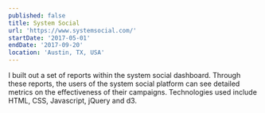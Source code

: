 ```yaml
---
published: false
title: System Social
url: 'https://www.systemsocial.com/'
startDate: '2017-05-01'
endDate: '2017-09-20'
location: 'Austin, TX, USA'
---
```

I built out a set of reports within the system social dashboard. Through these reports, the users of the system social platform can see detailed metrics on the effectiveness of their campaigns. Technologies used include HTML, CSS, Javascript, jQuery and d3.
